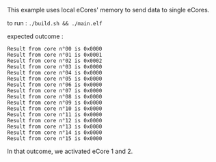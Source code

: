 This example uses local eCores' memory to send data to single eCores.

to run :
`./build.sh && ./main.elf`

expected outcome :

```
Result from core n°00 is 0x0000
Result from core n°01 is 0x0001
Result from core n°02 is 0x0002
Result from core n°03 is 0x0000
Result from core n°04 is 0x0000
Result from core n°05 is 0x0000
Result from core n°06 is 0x0000
Result from core n°07 is 0x0000
Result from core n°08 is 0x0000
Result from core n°09 is 0x0000
Result from core n°10 is 0x0000
Result from core n°11 is 0x0000
Result from core n°12 is 0x0000
Result from core n°13 is 0x0000
Result from core n°14 is 0x0000
Result from core n°15 is 0x0000
```

In that outcome, we activated eCore 1 and 2.
